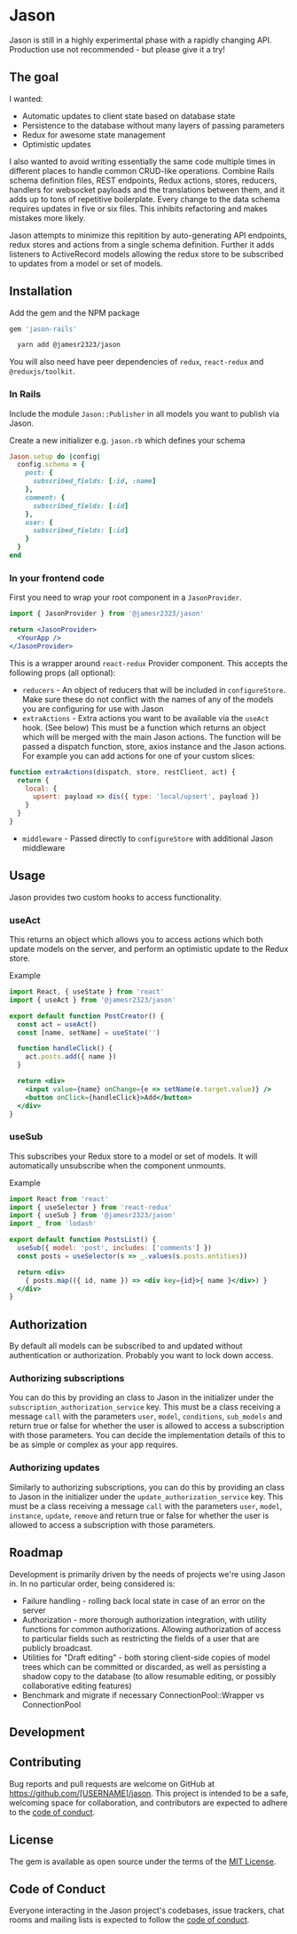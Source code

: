 # Jason

Jason is still in a highly experimental phase with a rapidly changing API. Production use not recommended - but please give it a try!

## The goal

I wanted:
 - Automatic updates to client state based on database state
 - Persistence to the database without many layers of passing parameters
 - Redux for awesome state management
 - Optimistic updates

I also wanted to avoid writing essentially the same code multiple times in different places to handle common CRUD-like operations. Combine Rails schema definition files, REST endpoints, Redux actions, stores, reducers, handlers for websocket payloads and the translations between them, and it adds up to tons of repetitive boilerplate. Every change to the data schema requires updates in five or six files. This inhibits refactoring and makes mistakes more likely.

Jason attempts to minimize this repitition by auto-generating API endpoints, redux stores and actions from a single schema definition. Further it adds listeners to ActiveRecord models allowing the redux store to be subscribed to updates from a model or set of models.

## Installation

Add the gem and the NPM package

```ruby
gem 'jason-rails'
```

```bash
  yarn add @jamesr2323/jason
```

You will also need have peer dependencies of `redux`, `react-redux` and `@reduxjs/toolkit`.

### In Rails

Include the module `Jason::Publisher` in all models you want to publish via Jason.

Create a new initializer e.g. `jason.rb` which defines your schema

```ruby
Jason.setup do |config|
  config.schema = {
    post: {
      subscribed_fields: [:id, :name]
    },
    comment: {
      subscribed_fields: [:id]
    },
    user: {
      subscribed_fields: [:id]
    }
  }
end
```

### In your frontend code

First you need to wrap your root component in a `JasonProvider`.

```jsx
import { JasonProvider } from '@jamesr2323/jason'

return <JasonProvider>
  <YourApp />
</JasonProvider>
```

This is a wrapper around `react-redux` Provider component. This accepts the following props (all optional):

- `reducers` - An object of reducers that will be included in `configureStore`. Make sure these do not conflict with the names of any of the models you are configuring for use with Jason
- `extraActions` - Extra actions you want to be available via the `useAct` hook. (See below)
This must be a function which returns an object which will be merged with the main Jason actions. The function will be passed a dispatch function, store, axios instance and the Jason actions. For example you can add actions for one of your custom slices:

```js
function extraActions(dispatch, store, restClient, act) {
  return {
    local: {
      upsert: payload => dis({ type: 'local/upsert', payload })
    }
  }
}
```

- `middleware` - Passed directly to `configureStore` with additional Jason middleware

## Usage
Jason provides two custom hooks to access functionality.

### useAct
This returns an object which allows you to access actions which both update models on the server, and perform an optimistic update to the Redux store.

Example
```jsx
import React, { useState } from 'react'
import { useAct } from '@jamesr2323/jason'

export default function PostCreator() {
  const act = useAct()
  const [name, setName] = useState('')

  function handleClick() {
    act.posts.add({ name })
  }

  return <div>
    <input value={name} onChange={e => setName(e.target.value)} />
    <button onClick={handleClick}>Add</button>
  </div>
}
```

### useSub
This subscribes your Redux store to a model or set of models. It will automatically unsubscribe when the component unmounts.

Example
```jsx
import React from 'react'
import { useSelector } from 'react-redux'
import { useSub } from '@jamesr2323/jason'
import _ from 'lodash'

export default function PostsList() {
  useSub({ model: 'post', includes: ['comments'] })
  const posts = useSelector(s => _.values(s.posts.entities))

  return <div>
    { posts.map(({ id, name }) => <div key={id}>{ name }</div>) }
  </div>
}
```

## Authorization

By default all models can be subscribed to and updated without authentication or authorization. Probably you want to lock down access.

### Authorizing subscriptions
You can do this by providing an class to Jason in the initializer under the `subscription_authorization_service` key. This must be a class receiving a message `call` with the parameters `user`, `model`, `conditions`, `sub_models` and return true or false for whether the user is allowed to access a subscription with those parameters. You can decide the implementation details of this to be as simple or complex as your app requires.

### Authorizing updates
Similarly to authorizing subscriptions, you can do this by providing an class to Jason in the initializer under the `update_authorization_service` key. This must be a class receiving a message `call` with the parameters `user`, `model`, `instance`, `update`, `remove` and return true or false for whether the user is allowed to access a subscription with those parameters.

## Roadmap

Development is primarily driven by the needs of projects we're using Jason in. In no particular order, being considered is:
- Failure handling - rolling back local state in case of an error on the server
- Authorization - more thorough authorization integration, with utility functions for common authorizations. Allowing authorization of access to particular fields such as restricting the fields of a user that are publicly broadcast.
- Utilities for "Draft editing" - both storing client-side copies of model trees which can be committed or discarded, as well as persisting a shadow copy to the database (to allow resumable editing, or possibly collaborative editing features)
- Benchmark and migrate if necessary ConnectionPool::Wrapper vs ConnectionPool

## Development



## Contributing

Bug reports and pull requests are welcome on GitHub at https://github.com/[USERNAME]/jason. This project is intended to be a safe, welcoming space for collaboration, and contributors are expected to adhere to the [code of conduct](https://github.com/[USERNAME]/jason/blob/master/CODE_OF_CONDUCT.md).

## License

The gem is available as open source under the terms of the [MIT License](https://opensource.org/licenses/MIT).

## Code of Conduct

Everyone interacting in the Jason project's codebases, issue trackers, chat rooms and mailing lists is expected to follow the [code of conduct](https://github.com/[USERNAME]/jason/blob/master/CODE_OF_CONDUCT.md).

